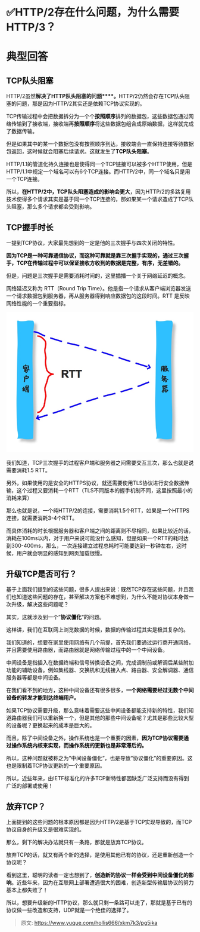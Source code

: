 # ✅HTTP/2存在什么问题，为什么需要HTTP/3？

# 典型回答
<font style="color:#000000;"></font>

## <font style="color:#000000;">TCP队头阻塞</font>
<font style="color:#000000;"></font>

HTTP/2虽然**解决了HTTP队头阻塞的问题****<font style="color:#000000;">。</font>**<font style="color:#000000;">HTTP/2仍然会存在TCP队头阻塞的问题，那是因为HTTP/2其实还是依赖TCP协议实现的。</font>

<font style="color:#000000;"></font>

<font style="color:#000000;">TCP传输过程中会把数据拆分为一个个</font>**<font style="color:#000000;">按照顺序</font>**<font style="color:#000000;">排列的数据包，这些数据包通过网络传输到了接收端，接收端再</font>**<font style="color:#000000;">按照顺序</font>**<font style="color:#000000;">将这些数据包组合成原始数据，这样就完成了数据传输。</font>

<font style="color:#000000;"></font>

<font style="color:#000000;">但是如果其中的某一个数据包没有按照顺序到达，接收端会一直保持连接等待数据包返回，这时候就会阻塞后续请求。这就发生了</font>**<font style="color:#000000;">TCP队头阻塞</font>**<font style="color:#000000;">。</font>

<font style="color:#000000;"></font>

<font style="color:#000000;">HTTP/1.1的管道化持久连接也是使得同一个TCP链接可以被多个HTTP使用，但是HTTP/1.1中规定一个域名可以有6个TCP连接。而HTTP/2中，同一个域名只是用一个TCP连接。</font>

<font style="color:#000000;"></font>

<font style="color:#000000;">所以，</font>**<font style="color:#000000;">在HTTP/2中，TCP队头阻塞造成的影响会更大</font>**<font style="color:#000000;">，因为HTTP/2的多路复用技术使得多个请求其实是基于同一个TCP连接的，那如果某一个请求造成了TCP队头阻塞，那么多个请求都会受到影响。</font>

<font style="color:#000000;"></font>

## <font style="color:#000000;">TCP握手时长</font>
<font style="color:#000000;"></font>

<font style="color:#000000;">一提到TCP协议，大家最先想到的一定是他的三次握手与四次关闭的特性。</font>

<font style="color:#000000;"></font>

**<font style="color:#000000;">因为TCP是一种可靠通信协议，而这种可靠就是靠三次握手实现的，通过三次握手，TCP在传输过程中可以保证接收方收到的数据是完整，有序，无差错的。</font>**

**<font style="color:#000000;"></font>**

<font style="color:#000000;">但是，问题是三次握手是需要消耗时间的，这里插播一个关于网络延迟的概念。</font>

<font style="color:#000000;"></font>

<font style="color:#000000;">网络延迟又称为 RTT（Round Trip Time）。他是指一个请求从客户端浏览器发送一个请求数据包到服务器，再从服务器得到响应数据包的这段时间。RTT 是反映网络性能的一个重要指标。</font>

![1668598284247-2d3cb263-0414-428a-81f2-eeebbb40b444.jpeg](./img/eymnVPDhOiyKjJvl/1668598284247-2d3cb263-0414-428a-81f2-eeebbb40b444-766554.jpeg)

<font style="color:#000000;">我们知道，TCP三次握手的过程客户端和服务器之间需要交互三次，那么也就是说需要消耗1.5 RTT。</font>

<font style="color:#000000;"></font>

<font style="color:#000000;">另外，如果使用的是安全的HTTPS协议，就还需要使用TLS协议进行安全数据传输，这个过程又要消耗一个RTT（TLS不同版本的握手机制不同，这里按照最小的消耗来算）</font>

<font style="color:#000000;"></font>

<font style="color:#000000;">那么也就是说，一个纯HTTP/2的连接，需要消耗1.5个RTT，如果是一个HTTPS连接，就需要消耗3-4个RTT。</font>

<font style="color:#000000;"></font>

<font style="color:#000000;">而具体消耗的时长根据服务器和客户端之间的距离则不尽相同，如果比较近的话，消耗在100ms以内，对于用户来说可能没什么感知，但是如果一个RTT的耗时达到300-400ms，那么，一次连接建立过程总耗时可能要达到一秒钟左右，这时候，用户就会明显的感知到网页加载很慢。</font>

<font style="color:#000000;"></font>

## <font style="color:#000000;">升级TCP是否可行？</font>
<font style="color:#000000;">基于上面我们提到的这些问题，很多人提出来说：既然TCP存在这些问题，并且我们也知道这些问题的存在，甚至解决方案也不难想到，为什么不能对协议本身做一次升级，解决这些问题呢？</font>

<font style="color:#000000;"></font>

<font style="color:#000000;">其实，这就涉及到一个”</font>**<font style="color:#000000;">协议僵化</font>**<font style="color:#000000;">“的问题。</font>

<font style="color:#000000;"></font>

<font style="color:#000000;">这样讲，我们在互联网上浏览数据的时候，数据的传输过程其实是极其复杂的。</font>

<font style="color:#000000;"></font>

<font style="color:#000000;">我们知道的，想要在家里使用网络有几个前提，首先我们要通过运行商开通网络，并且需要使用路由器，而路由器就是网络传输过程中的一个中间设备。</font>

<font style="color:#000000;"></font>

<font style="color:#000000;">中间设备是指插入在数据终端和信号转换设备之间，完成调制前或解调后某些附加功能的辅助设备。例如集线器、交换机和无线接入点、路由器、安全解调器、通信服务器等都是中间设备。</font>

<font style="color:#000000;"></font>

<font style="color:#000000;">在我们看不到的地方，这种中间设备还有很多很多，</font>**<font style="color:#000000;">一个网络需要经过无数个中间设备的转发才能到达终端用户。</font>**

**<font style="color:#000000;"></font>**

<font style="color:#000000;">如果TCP协议需要升级，那么意味着需要这些中间设备都能支持新的特性，我们知道路由器我们可以重新换一个，但是其他的那些中间设备呢？尤其是那些比较大型的设备呢？更换起来的成本是巨大的。</font>

<font style="color:#000000;"></font>

<font style="color:#000000;">而且，除了中间设备之外，操作系统也是一个重要的因素，</font>**<font style="color:#000000;">因为TCP协议需要通过操作系统内核来实现，而操作系统的更新也是非常滞后的。</font>**

**<font style="color:#000000;"></font>**

<font style="color:#000000;">所以，这种问题就被称之为”中间设备僵化”，也是导致”协议僵化”的重要原因。这也是限制着TCP协议更新的一个重要原因。</font>

<font style="color:#000000;"></font>

<font style="color:#000000;">所以，近些年来，由IETF标准化的许多TCP新特性都因缺乏广泛支持而没有得到广泛的部署或使用！</font>

## <font style="color:#000000;">放弃TCP？</font>
<font style="color:#000000;">上面提到的这些问题的根本原因都是因为HTTP/2是基于TCP实现导致的，而TCP协议自身的升级又是很难实现的。</font>

<font style="color:#000000;"></font>

<font style="color:#000000;">那么，剩下的解决办法就只有一条路，那就是放弃TCP协议。</font>

<font style="color:#000000;"></font>

<font style="color:#000000;">放弃TCP的话，就又有两个新的选择，是使用其他已有的协议，还是重新创造一个协议呢？</font>

<font style="color:#000000;"></font>

<font style="color:#000000;">看到这里，聪明的读者一定也想到了，</font>**<font style="color:#000000;">创造新的协议一样会受到中间设备僵化的影响</font>**<font style="color:#000000;">。近些年来，因为在互联网上部署遭遇很大的困难，创造新型传输层协议的努力基本上都失败了！</font>

<font style="color:#000000;"></font>

<font style="color:#000000;">所以，想要升级新的HTTP协议，那么就只剩一条路可以走了，那就是基于已有的协议做一些改造和支持，UDP就是一个绝佳的选择了。</font>



> 原文: <https://www.yuque.com/hollis666/xkm7k3/pg5ika>